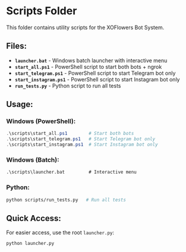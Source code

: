 # Scripts Folder

This folder contains utility scripts for the XOFlowers Bot System.

## Files:

- **`launcher.bat`** - Windows batch launcher with interactive menu
- **`start_all.ps1`** - PowerShell script to start both bots + ngrok
- **`start_telegram.ps1`** - PowerShell script to start Telegram bot only
- **`start_instagram.ps1`** - PowerShell script to start Instagram bot only
- **`run_tests.py`** - Python script to run all tests

## Usage:

### Windows (PowerShell):
```powershell
.\scripts\start_all.ps1        # Start both bots
.\scripts\start_telegram.ps1   # Start Telegram bot only
.\scripts\start_instagram.ps1  # Start Instagram bot only
```

### Windows (Batch):
```cmd
.\scripts\launcher.bat         # Interactive menu
```

### Python:
```bash
python scripts/run_tests.py   # Run all tests
```

## Quick Access:

For easier access, use the root `launcher.py`:
```bash
python launcher.py
```
